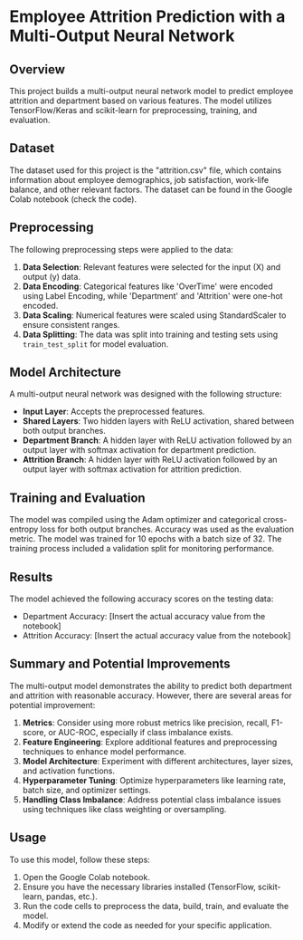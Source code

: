 # Employee Attrition Prediction with a Multi-Output Neural Network

## Overview

This project builds a multi-output neural network model to predict employee attrition and department based on various features. The model utilizes TensorFlow/Keras and scikit-learn for preprocessing, training, and evaluation.

## Dataset

The dataset used for this project is the "attrition.csv" file, which contains information about employee demographics, job satisfaction, work-life balance, and other relevant factors. The dataset can be found in the Google Colab notebook (check the code).

## Preprocessing

The following preprocessing steps were applied to the data:

1. **Data Selection**: Relevant features were selected for the input (X) and output (y) data.
2. **Data Encoding**: Categorical features like 'OverTime' were encoded using Label Encoding, while 'Department' and 'Attrition' were one-hot encoded.
3. **Data Scaling**: Numerical features were scaled using StandardScaler to ensure consistent ranges.
4. **Data Splitting**: The data was split into training and testing sets using `train_test_split` for model evaluation.

## Model Architecture

A multi-output neural network was designed with the following structure:

- **Input Layer**: Accepts the preprocessed features.
- **Shared Layers**: Two hidden layers with ReLU activation, shared between both output branches.
- **Department Branch**: A hidden layer with ReLU activation followed by an output layer with softmax activation for department prediction.
- **Attrition Branch**: A hidden layer with ReLU activation followed by an output layer with softmax activation for attrition prediction.

## Training and Evaluation

The model was compiled using the Adam optimizer and categorical cross-entropy loss for both output branches. Accuracy was used as the evaluation metric. The model was trained for 10 epochs with a batch size of 32. The training process included a validation split for monitoring performance.

## Results

The model achieved the following accuracy scores on the testing data:

- Department Accuracy: [Insert the actual accuracy value from the notebook]
- Attrition Accuracy: [Insert the actual accuracy value from the notebook]

## Summary and Potential Improvements

The multi-output model demonstrates the ability to predict both department and attrition with reasonable accuracy. However, there are several areas for potential improvement:

1. **Metrics**: Consider using more robust metrics like precision, recall, F1-score, or AUC-ROC, especially if class imbalance exists.
2. **Feature Engineering**: Explore additional features and preprocessing techniques to enhance model performance.
3. **Model Architecture**: Experiment with different architectures, layer sizes, and activation functions.
4. **Hyperparameter Tuning**: Optimize hyperparameters like learning rate, batch size, and optimizer settings.
5. **Handling Class Imbalance**: Address potential class imbalance issues using techniques like class weighting or oversampling.


## Usage

To use this model, follow these steps:

1. Open the Google Colab notebook.
2. Ensure you have the necessary libraries installed (TensorFlow, scikit-learn, pandas, etc.).
3. Run the code cells to preprocess the data, build, train, and evaluate the model.
4. Modify or extend the code as needed for your specific application.
